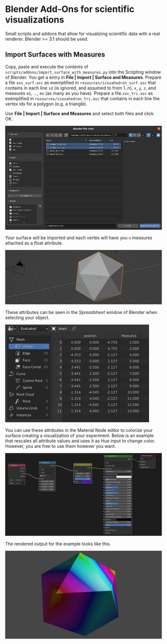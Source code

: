 # Blender Add-Ons for scientific visualizations

Small scripts and addons that allow for visualizing scientific data with a real renderer. Blender >= 3.1 should be used. 

## Import Surfaces with Measures

Copy, paste and execute the contents of `scripts/addons/import_surface_with_measures.py` into the Scripting window of 
Blender. You get a entry in **File | Import | Surface and Measures**.
Prepare a file `xxx_surf.asc` as exemplified in `resources/icosahedron_surf.asc` that contains in each line `id`
(is ignored, and assumed to from 1..n), `x`, `y`, `z`, and measures `m1`, ..., `mn` (as many as you have).
Prepare a file `xxx_tri.asc` as exemplified in `resources/icosahedron_tri.asc` that contains in each line the
vertex ids for a polygon (e.g. a triangle).

Use **File | Import | Surface and Measures** and select both files and click OK.

![](resources/step01.png)

Your surface will be imported and each vertex will have you `n` measures attached as a float attribute.

![](resources/step02.png)

These attributes can be seen in the _Spreadsheet_ window of Blender when selecting your object.

![](resources/step03.png)

You can use these attributes in the Material Node editor to colorize your surface creating a visualization of your experiment.
Below is an example that rescales all attribute values and uses it as Hue input to change color.
However, you are free to use them however you want.

![](resources/step04.png)

The rendered output for the example looks like this.

![](resources/step05.png)



